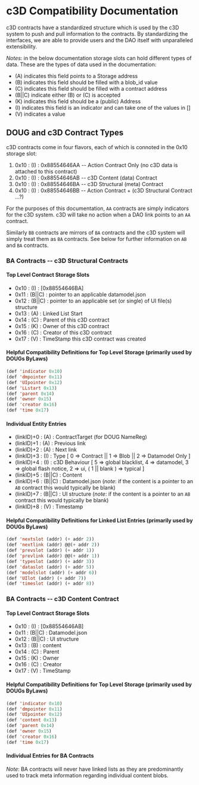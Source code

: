# c3D Compatibility Documentation

c3D contracts have a standardized structure which is used by the c3D system to push and pull information to the contracts. By standardizing the interfaces, we are able to provide users and the DAO itself with unparalleled extensibility.

*Notes*: in the below documentation storage slots can hold different types of data. These are the types of data used in the documentation:

* (A) indicates this field points to a Storage address
* (B) indicates this field should be filled with a blob_id value
* (C) indicates this field should be filled with a contract address
* (B||C) indicate either (B) or (C) is accepted
* (K) indicates this field should be a (public) Address
* (I) indicates this field is an indicator and can take one of the values in []
* (V) indicates a value

## DOUG and c3D Contract Types

c3D contracts come in four flavors, each of which is connoted in the 0x10 storage slot:

1. 0x10 : (I) : 0x88554646AA -- Action Contract Only (no c3D data is attached to this contract)
2. 0x10 : (I) : 0x88554646AB -- c3D Content (data) Contract
3. 0x10 : (I) : 0x88554646BA -- c3D Structural (meta) Contract
4. 0x10 : (I) : 0x88554646BB -- Action Contract + (c3D Structural Contract ...?)

For the purposes of this documentation, `AA` contracts are simply indicators for the c3D system. c3D will take no action when a DAO link points to an `AA` contract.

Similarly `BB` contracts are mirrors of `BA` contracts and the c3D system will simply treat them as `BA` contracts. See below for further information on `AB` and `BA` contracts.

### BA Contracts -- c3D Structural Contracts

#### Top Level Contract Storage Slots

* 0x10 : (I)    : [0x88554646BA]
* 0x11 : (B||C) : pointer to an applicable datamodel.json
* 0x12 : (B||C) : pointer to an applicable set (or single) of UI file(s) structure
* 0x13 : (A)    : Linked List Start
* 0x14 : (C)    : Parent of this c3D contract
* 0x15 : (K)    : Owner of this c3D contract
* 0x16 : (C)    : Creator of this c3D contract
* 0x17 : (V)    : TimeStamp this c3D contract was created

#### Helpful Compatibility Definitions for Top Level Storage (primarily used by DOUGs ByLaws)

```lisp
(def 'indicator 0x10)
(def 'dmpointer 0x11)
(def 'UIpointer 0x12)
(def 'LLstart 0x13)
(def 'parent 0x14)
(def 'owner 0x15)
(def 'creator 0x16)
(def 'time 0x17)
```

#### Individual Entity Entries

* (linkID)+0 : (A)    : ContractTarget (for DOUG NameReg)
* (linkID)+1 : (A)    : Previous link
* (linkID)+2 : (A)    : Next link
* (linkID)+3 : (I)    : Type [ 0 => Contract || 1 => Blob || 2 => Datamodel Only ]
* (linkID)+4 : (I)    : c3D Behaviour [ 5 => global blacklist, 4 => datamodel, 3 => global flash notice, 2 => ui, ( 1 || blank ) => typical ]
* (linkID)+5 : (B||C) : Content
* (linkID)+6 : (B||C) : Datamodel.json (*note*: if the content is a pointer to an `AB` contract this would typically be blank)
* (linkID)+7 : (B||C) : UI structure (*note*: if the content is a pointer to an `AB` contract this would typically be blank)
* (linkID)+8 : (V)    : Timestamp

#### Helpful Compatibility Definitions for Linked List Entries (primarily used by DOUGs ByLaws)

```lisp
(def 'nextslot (addr) (+ addr 2))
(def 'nextlink (addr) @@(+ addr 2))
(def 'prevslot (addr) (+ addr 1))
(def 'prevlink (addr) @@(+ addr 1))
(def 'typeslot (addr) (+ addr 3))
(def 'dataslot (addr) (+ addr 5))
(def 'modelslot (addr) (+ addr 6))
(def 'UIlot (addr) (+ addr 7))
(def 'timeslot (addr) (+ addr 8))
```

### BA Contracts -- c3D Content Contract

#### Top Level Contract Storage Slots

* 0x10 : (I)    : [0x88554646AB]
* 0x11 : (B||C) : Datamodel.json
* 0x12 : (B||C) : UI structure
* 0x13 : (B)    : content
* 0x14 : (C)    : Parent
* 0x15 : (K)    : Owner
* 0x16 : (C)    : Creator
* 0x17 : (V)    : TimeStamp

#### Helpful Compatibility Definitions for Top Level Storage (primarily used by DOUGs ByLaws)

```lisp
(def 'indicator 0x10)
(def 'dmpointer 0x11)
(def 'UIpointer 0x12)
(def 'content 0x13)
(def 'parent 0x14)
(def 'owner 0x15)
(def 'creator 0x16)
(def 'time 0x17)
```

#### Individual Entries for BA Contracts

*Note*: BA contracts will never have linked lists as they are predominantly used to track meta information regarding individual content blobs.